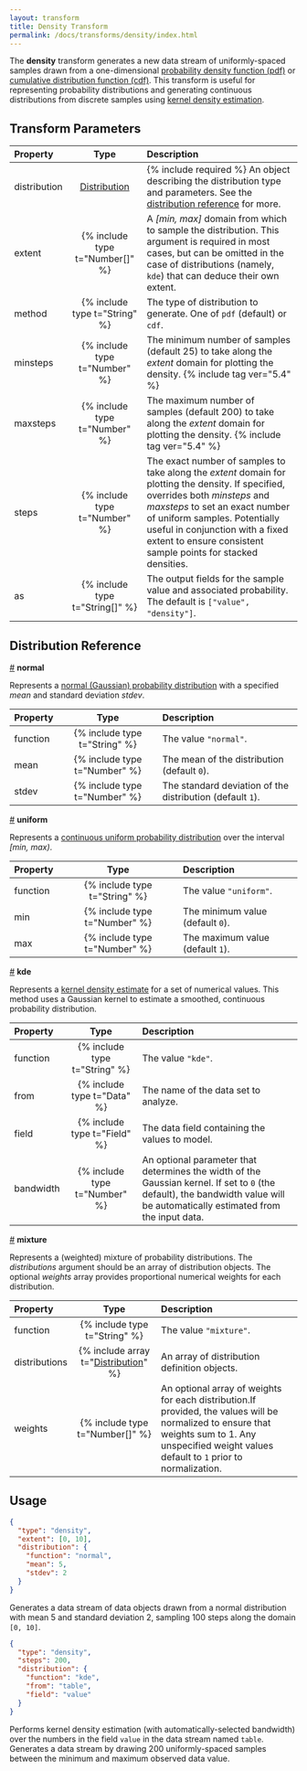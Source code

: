 ```yaml
---
layout: transform
title: Density Transform
permalink: /docs/transforms/density/index.html
---
```


The **density** transform generates a new data stream of uniformly-spaced samples drawn from a one-dimensional [probability density function (pdf)](https://en.wikipedia.org/wiki/Probability_density_function) or [cumulative distribution function (cdf)](https://en.wikipedia.org/wiki/Cumulative_distribution_function). This transform is useful for representing probability distributions and generating continuous distributions from discrete samples using [kernel density estimation](https://en.wikipedia.org/wiki/Kernel_density_estimation).

## Transform Parameters

| Property            | Type                            | Description   |
| :------------------ | :-----------------------------: | :------------ |
| distribution        | [Distribution](#distributions)  | {% include required %} An object describing the distribution type and parameters. See the  [distribution reference](#distributions) for more.|
| extent              | {% include type t="Number[]" %} | A _[min, max]_ domain from which to sample the distribution. This argument is required in most cases, but can be omitted in the case of distributions (namely, `kde`) that can deduce their own extent.|
| method              | {% include type t="String" %}   | The type of distribution to generate. One of `pdf` (default) or `cdf`.|
| minsteps            | {% include type t="Number" %}   | The minimum number of samples (default 25) to take along the _extent_ domain for plotting the density. {% include tag ver="5.4" %} |
| maxsteps            | {% include type t="Number" %}   | The maximum number of samples (default 200) to take along the _extent_ domain for plotting the density. {% include tag ver="5.4" %} |
| steps               | {% include type t="Number" %}   | The exact number of samples to take along the _extent_ domain for plotting the density. If specified, overrides both _minsteps_ and _maxsteps_ to set an exact number of uniform samples. Potentially useful in conjunction with a fixed extent to ensure consistent sample points for stacked densities.|
| as                  | {% include type t="String[]" %} | The output fields for the sample value and associated probability. The default is `["value", "density"]`.|


## <a name="distributions"></a>Distribution Reference

<a name="normal" href="#normal">#</a>
<b>normal</b>

Represents a [normal (Gaussian) probability distribution](https://en.wikipedia.org/wiki/Normal_distribution) with a specified _mean_ and standard deviation _stdev_.

| Property            | Type                           | Description   |
| :------------------ | :----------------------------: | :------------ |
| function            | {% include type t="String" %}  | The value `"normal"`.|
| mean                | {% include type t="Number" %}  | The mean of the distribution (default `0`).|
| stdev               | {% include type t="Number" %}  | The standard deviation of the distribution (default `1`).|


<a name="uniform" href="#uniform">#</a>
<b>uniform</b>

Represents a [continuous uniform probability distribution](https://en.wikipedia.org/wiki/Continuous_uniform_distribution) over the interval _[min, max)_.

| Property            | Type                           | Description   |
| :------------------ | :----------------------------: | :------------ |
| function            | {% include type t="String" %}  | The value `"uniform"`.|
| min                 | {% include type t="Number" %}  | The minimum value (default `0`).|
| max                 | {% include type t="Number" %}  | The maximum value (default `1`).|


<a name="kde" href="#kde">#</a>
<b>kde</b>

Represents a [kernel density estimate](https://en.wikipedia.org/wiki/Kernel_density_estimation)
for a set of numerical values. This method uses a Gaussian kernel to estimate a smoothed, continuous probability distribution.

| Property            | Type                           | Description   |
| :------------------ | :----------------------------: | :------------ |
| function            | {% include type t="String" %}  | The value `"kde"`.|
| from                | {% include type t="Data" %}    | The name of the data set to analyze.|
| field               | {% include type t="Field" %}   | The data field containing the values to model.|
| bandwidth           | {% include type t="Number" %}  | An optional parameter that determines the width of the Gaussian kernel. If set to `0` (the default), the bandwidth value will be automatically estimated from the input data.|

<a name="mixture" href="#mixture">#</a>
<b>mixture</b>

Represents a (weighted) mixture of probability distributions. The _distributions_ argument should be an array of distribution objects. The optional _weights_ array provides proportional numerical weights for each distribution.

| Property            | Type                            | Description   |
| :------------------ | :-----------------------------: | :------------ |
| function            | {% include type t="String" %}   | The value `"mixture"`.|
| distributions       | {% include array t="[Distribution](#distributions)" %} | An array of distribution definition objects.|
| weights             | {% include type t="Number[]" %} | An optional array of weights for each distribution.If provided, the values will be normalized to ensure that weights sum to 1. Any unspecified weight values default to `1` prior to normalization.|

## Usage

```json
{
  "type": "density",
  "extent": [0, 10],
  "distribution": {
    "function": "normal",
    "mean": 5,
    "stdev": 2
  }
}
```

Generates a data stream of data objects drawn from a normal distribution with mean 5 and standard deviation 2, sampling 100 steps along the domain `[0, 10]`.

```json
{
  "type": "density",
  "steps": 200,
  "distribution": {
    "function": "kde",
    "from": "table",
    "field": "value"
  }
}
```

Performs kernel density estimation (with automatically-selected bandwidth) over the numbers in the field `value` in the data stream named `table`. Generates a data stream by drawing 200 uniformly-spaced samples between the minimum and maximum observed data value.
